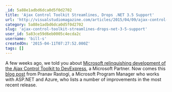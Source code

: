 ```yaml
---
_id: 5a88e1adbd6dca0d5f0d2702
title: 'Ajax Control Toolkit Streamlines, Drops .NET 3.5 Support'
url: 'http://visualstudiomagazine.com/articles/2015/04/09/ajax-control-toolkit-drops-net-35.aspx'
category: 5a88e1adbd6dca0d5f0d2702
slug: 'ajax-control-toolkit-streamlines-drops-net-3-5-support'
user_id: 5a83ce59d6eb0005c4ecda2c
username: 'bill-s'
createdOn: '2015-04-11T07:27:52.000Z'
tags: []
---
```


A few weeks ago, we told you about <a href="http://visualstudiomagazine.com/articles/2015/03/18/devexpress-holds-reins-of-ajax-control-toolkit.aspx" target="_blank">Microsoft relinquishing development of the Ajax Control Toolkit to DevExpress</a>, a Microsoft Partner. Now comes this <a href="http://blogs.msdn.com/b/visualstudio/archive/2015/03/26/updated-asp-net-ajax-control-toolkit.aspx" target="_blank">blog post</a> from Pranav Rastogi, a Microsoft Program Manager who works with ASP.NET and Azure, who lists a number of improvements in the most recent release.
